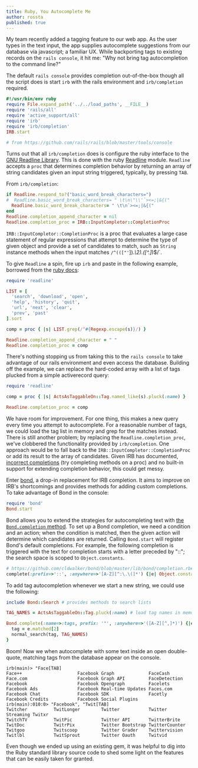 ```yaml
---
title: Ruby, You Autocomplete Me
author: rossta
published: true
---
```


My team recently added a tagging feature to our web app. As the user types in
the text input, the app supplies autocomplete suggestions from our database via
javascript; a familiar UX. While backporting tags to existing records on the
`rails console`, it hit me: "Why not bring tag autocompletion to the command
line?"

The default `rails console` provides completion out-of-the-box though all the script 
does is start `irb` with the rails environment and `irb/completion` required.

```ruby
#!/usr/bin/env ruby
require File.expand_path('../../load_paths', __FILE__)
require 'rails/all'
require 'active_support/all'
require 'irb'
require 'irb/completion'
IRB.start

# from https://github.com/rails/rails/blob/master/tools/console
```

Turns out that all `irb/completion` does is configure the ruby interface to the
[GNU Readline Library](http://cnswww.cns.cwru.edu/php/chet/readline/rltop.html).
This is done with the ruby [Readline](http://www.ruby-doc.org/stdlib-1.9.3/libdoc/readline/rdoc/Readline.html)
module. `Readline` accepts a `proc` that determines completion behavior by returning an array of string 
candidates given an input string triggered, typically, by pressing `TAB`. 

From `irb/completion`:

```ruby
if Readline.respond_to?("basic_word_break_characters=")
#  Readline.basic_word_break_characters= " \t\n\"\\'`><=;|&{("
  Readline.basic_word_break_characters= " \t\n`><=;|&{("
end
Readline.completion_append_character = nil
Readline.completion_proc = IRB::InputCompletor::CompletionProc
```
`IRB::InputCompletor::CompletionProc` is a proc that evaluates a large case
statement of regular expressions that attempt to determine the type of given
object and provide a set of candidates to match, such as `String` instance methods when
the input matches `/^((["'`]).*\2)\.([^.]*)$/`.

To give `Readline` a spin, fire up `irb` and paste in the following example, borrowed
from the [ruby docs](http://www.ruby-doc.org/stdlib-1.9.3/libdoc/readline/rdoc/Readline.html):

```ruby
require 'readline'

LIST = [
  'search', 'download', 'open',
  'help', 'history', 'quit',
  'url', 'next', 'clear',
  'prev', 'past'
].sort

comp = proc { |s| LIST.grep(/^#{Regexp.escape(s)}/) }

Readline.completion_append_character = " "
Readline.completion_proc = comp
```

There's nothing stopping us from taking this to the `rails console` to take
advantage of our rails environment and even access the database. Building off
the example, we can replace the hard-coded array with a list of tags plucked
from a simple activerecord query:

```ruby
require 'readline'

comp = proc { |s| ActsAsTaggableOn::Tag.named_like(s).pluck(:name) }

Readline.completion_proc = comp
``` 
We have room for improvement. For one thing, this makes a new query every time
you attempt to autocomplete. For a reasonable number of tags, we could load the
tag list in memory and grep for the matches instead. There is still another problem; 
by replacing the `Readline.completion_proc`, we've clobbered the functionality 
provided by `irb/completion`. One approach would be to fall back to the 
`IRB::InputCompletor::CompletionProc` or add its result to the array of candidates.
Given IRB has documented, [incorrect completions](https://github.com/cldwalker/bond#irbs-incorrect-completions)
(try completing methods on a proc) and no built-in support for extending completion behavior, 
this could get messy.

Enter [bond](https://github.com/cldwalker/bond), a drop-in replacement for IRB
completion. It aims to improve on IRB's shortcomings and provides methods for
adding custom completions. To take advantage of Bond in the console:

```ruby
require 'bond'
Bond.start
```

Bond allows you to extend the strategies for autocompleting text with [the
`Bond.completion` method](https://github.com/cldwalker/bond/blob/master/lib/bond.rb#L21).
To set up a Bond completion, we need a condition and an action; when the condition is matched, 
then the given action will determine which candidates are returned. Calling
`Bond.start` will register Bond's default completions. For example, the
following completion is triggered with the text for completion starts with a
letter preceded by "::"; the search space is scoped to `Object.constants`.

```ruby
# https://github.com/cldwalker/bond/blob/master/lib/bond/completion.rb#L13
complete(:prefix=>'::', :anywhere=>'[A-Z][^:\.\(]*') {|e| Object.constants }
```

To add tag autocompletion whenever we start a new string, we could use the following:

```ruby
include Bond::Search # provides methods to search lists

TAG_NAMES = ActsAsTaggableOn::Tag.pluck(:name) # load tag names in memory

Bond.complete(:name=>:tags, prefix: '"', :anywhere=>'([A-Z][^,]*)') {|e|
  tag = e.matched[2]
  normal_search(tag, TAG_NAMES)
}
```

Boom! Now we when autocomplete with some text inside an open double-quote, matching
tags from the database appear on the console.

```
irb(main)> "Face[TAB]
Face++                     Facebook Graph             FaceCash
Face.com                   Facebook Graph API         FaceDetection
Facebook                   Facebook Opengraph         Facelets
Facebook Ads               Facebook Real-time Updates Faces.com
Facebook Chat              Facebook SDK               Facetly
Facebook Credits           Facebook Social Plugins
irb(main):010:0> "Facebook", "Twit[TAB]
Twitcher          TwitLonger        Twitter           Twitter Streaming Twitxr
TwitchTV          TwitPic           Twitter API       TwitterBrite
TwitDoc           TwitrPix          Twitter Bootstrap TwitterCounter
Twitgoo           Twitscoop         Twitter Grader    Twittervision
Twitlbl           TwitSprout        Twitter Oauth     Twitvid
```

Even though we ended up using an existing gem, it was helpful to dig into the
Ruby standard library source code to shed some light on the features that can be
easily taken for granted.

